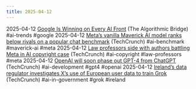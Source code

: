 ```yaml
---
title: 2025-04-12
---
```


2025-04-12 [Google Is Winning on Every AI Front](https://www.thealgorithmicbridge.com/p/google-is-winning-on-every-ai-front) (The Algorithmic Bridge) #ai-trends #google
2025-04-12 [Meta’s vanilla Maverick AI model ranks below rivals on a popular chat benchmark](https://techcrunch.com/2025/04/11/metas-vanilla-maverick-ai-model-ranks-below-rivals-on-a-popular-chat-benchmark/) (TechCrunch) #ai-benchmark #maverick-ai #meta
2025-04-12 [Law professors side with authors battling Meta in AI copyright case](https://techcrunch.com/2025/04/11/law-professors-side-with-authors-battling-meta-in-ai-copyright-case/) (TechCrunch) #ai-copyright #law-professors #meta
2025-04-12 [OpenAI will soon phase out GPT-4 from ChatGPT](https://techcrunch.com/2025/04/11/openai-is-winding-down-its-gpt-4-ai-model-in-chatgpt/) (TechCrunch) #ai-development #gpt4 #openai
2025-04-12 [Ireland’s data regulator investigates X’s use of European user data to train Grok](https://techcrunch.com/2025/04/11/irelands-data-regulator-investigates-xs-use-of-european-user-data-to-train-grok/) (TechCrunch) #ai-in-government #grok #ireland

